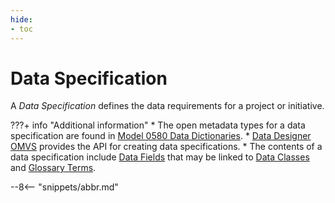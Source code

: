 ```yaml
---
hide:
- toc
---
```


<!-- SPDX-License-Identifier: CC-BY-4.0 -->
<!-- Copyright Contributors to the ODPi Egeria project. -->

# Data Specification

A *Data Specification* defines the data requirements for a project or initiative.

???+ info "Additional information"
    * The open metadata types for a data specification are found in [Model 0580 Data Dictionaries](/types/5/0580-Data-Dictionaries/).
    * [Data Designer OMVS](/services/omvs/data-designer/overview) provides the API for creating data specifications.
    * The contents of a data specification include [Data Fields](/concepts/data-field) that may be linked to [Data Classes](/concepts/data-class) and [Glossary Terms](/practices/common-data-definitions/anatomy-of-a-glossary).


--8<-- "snippets/abbr.md"
